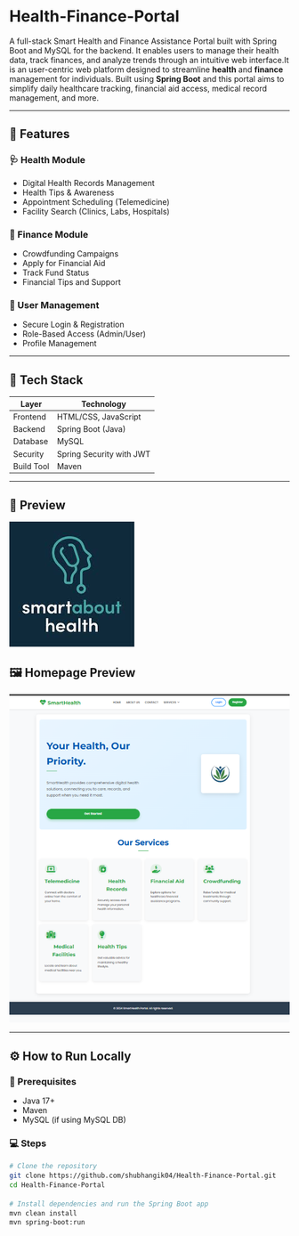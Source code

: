 # Health-Finance-Portal
A full-stack Smart Health and Finance Assistance Portal built with Spring Boot and MySQL for the backend. It enables users to manage their health data, track finances, and analyze trends through an intuitive web interface.It is an user-centric web platform designed to streamline **health** and **finance** management for individuals. Built using **Spring Boot** and this portal aims to simplify daily healthcare tracking, financial aid access, medical record management, and more.

---

## 🚀 Features

### 🩺 Health Module
- Digital Health Records Management
- Health Tips & Awareness
- Appointment Scheduling (Telemedicine)
- Facility Search (Clinics, Labs, Hospitals)

### 💸 Finance Module
- Crowdfunding Campaigns
- Apply for Financial Aid
- Track Fund Status
- Financial Tips and Support

### 👤 User Management
- Secure Login & Registration
- Role-Based Access (Admin/User)
- Profile Management

---

## 📂 Tech Stack

| Layer         | Technology           |
|---------------|----------------------|
| Frontend      | HTML/CSS, JavaScript |
| Backend       | Spring Boot (Java)   |
| Database      | MySQL  |
| Security      | Spring Security with JWT |
| Build Tool    | Maven                |

---

## 📸 Preview

![Portal Screenshot](src/main/resources/static/images/smart%20health%20logo.jpeg)
## 🖼 Homepage Preview

![Portal Screenshot](src/main/resources/static/images/SmartHealth-Homepage.png)


---

## ⚙️ How to Run Locally

### 🔧 Prerequisites
- Java 17+
- Maven
- MySQL (if using MySQL DB)

### 💻 Steps

```bash
# Clone the repository
git clone https://github.com/shubhangik04/Health-Finance-Portal.git
cd Health-Finance-Portal

# Install dependencies and run the Spring Boot app
mvn clean install
mvn spring-boot:run

